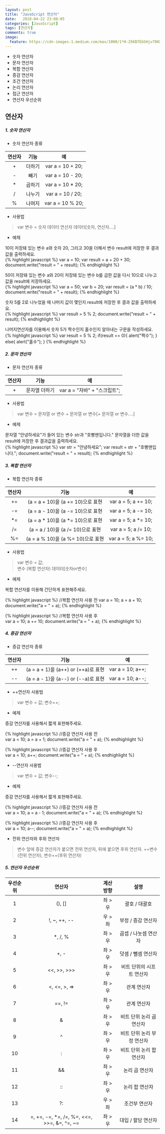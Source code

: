 ```yaml
---
layout: post
title: "JavaScript 연산자"
date:   2018-04-22 23:08:05
categories: [JavaScript]
tags: [연산자]
comments: true
image:
  feature: https://cdn-images-1.medium.com/max/1000/1*H-25KB7EbSHjv70HXrdl6w.png
---
```

* 숫자 연산자  
* 문자 연산자  
* 복합 연산자  
* 증감 연산자  
* 조건 연산자  
* 논리 연산자  
* 접근 연산자  
* 연산자 우선순위  
<!--more-->  
  
## 연산자  
  
##### 1. 숫자 연산자  
* 숫자 연산자 종류  

| 연산자 |  기능   |        예         |
|:-----:|:-------:|:-----------------:|
|   +   | 더하기   | var a = 10 + 20; |
|   -   | 빼기     | var a = 10 - 20; |
|   *   | 곱하기   | var a = 10 * 20; |
|   /   | 나누기   | var a = 10 / 20; |
|   %   | 나머지   | var a = 10 % 20; |
  
* 사용법  
> var 변수 = 숫자 데이터 연산자 데이터[숫자, 연산자....]  
  
* 예제  
  
10이 저장돼 있는 변수 a와 숫자 20, 그리고 30을 더해서 변수 result에 저장한 후 결과 값을 출력하세요.  
{% highlight javascript %}
var a = 10;
var result = a + 20 + 30;
document.write("result = " + result);
{% endhighlight %}
  
50이 저장돼 있는 변수 a와 20이 저장돼 있는 변수 b를 곱한 값을 다시 10으로 나누고 값을 result에 저장하세요.  
{% highlight javascript %}
var a = 50;
var b = 20;
var result = (a * b) / 10;
document.write("result = " + result);
{% endhighlight %}
  
숫자 5를 2로 나누었을 때 나머지 값이 몇인지 result에 저장한 후 결과 값을 출력하세요.  
{% highlight javascript %}
var result = 5 % 2;
document.write("result = " + result);
{% endhighlight %}
  
나머지연산자를 이용해서 숫자 5가 짝수인지 홀수인지 알아내는 구문을 작성하세요.  
{% highlight javascript %}
var result = 5 % 2;
if(result == 0){
  alert("짝수");
} else{
  alert("홀수");
}
{% endhighlight %}
  
##### 2. 문자 연산자  
* 문자 연산자 종류  

| 연산자 |      기능      |             예             |
|:------:|:--------------:|:-------------------------:|
|   +   | 문자열 더하기   | var a = "자바" + "스크립트"; |

  
* 사용법  
> var 변수 = 문자열 or 변수 + 문자열 or 변수[+ 문자열 or 변수....]  
  
* 예제  
  
문자열 "안녕하세요"가 들어 있는 변수 str과 "호빵맨입니다." 문자열을 더한 값을 result에 저장한 후 결과값을 출력하세요.  
{% highlight javascript %}
var str = "안녕하세요";
var result = str + "호빵맨입니다.";
document.write("result = " + result);
{% endhighlight %}
  
##### 3. 복합 연산자  
* 복합 연산자 종류  
  
| 연산자 |  기능   |        예         |
|:-----:|:-------:|:-----------------:|
|   +=  | (a = a + 10)을 (a += 10)으로 표현   | var a = 5; a += 10; |
|   -=  | (a = a - 10)을 (a -= 10)으로 표현   | var a = 5; a -= 10; |
|   *=  | (a = a * 10)을 (a *= 10)으로 표현   | var a = 5; a *= 10; |
|   /=  | (a = a / 10)을 (a /= 10)으로 표현   | var a = 5; a /= 10; |
|   %=  | (a = a % 10)을 (a %= 10)으로 표현   | var a = 5; a %= 10; |
  
* 사용법  
> var 변수 = 값;  
> 변수 (복합 연산자) 데이터[숫자or변수]  
  
* 예제  
  
복합 연산자를 이용해 간단하게 표현해주세요.  
  
{% highlight javascript %}
//복합 연산자 사용 전
var a = 10;
a = a + 10;
document.write("a = " + a);
{% endhighlight %}
  
{% highlight javascript %}
//복합 연산자 사용 후  
var a = 10;
a += 10;
document.write("a = " + a);
{% endhighlight %}
  
##### 4. 증감 연산자  
* 증감 연산자 종류  
  
| 연산자 |  기능   |        예         |
|:-----:|:-------:|:-----------------:|
|   ++  | (a = a + 1)을 (a++) or (++a)로 표현 | var a = 10; a++; |
|   --  | (a = a - 1)을 (a--) or (--a)로 표현 | var a = 10; a--; |
  
* ++연산자 사용법  
> var 변수 = 값;
> 변수++;  
  
* 예제  

증감 연산자를 사용해서 짧게 표현해주세요.  
  
{% highlight javascript %}
//증감 연산자 사용 전  
var a = 10;
a = a + 1;
document.write("a = " + a);
{% endhighlight %}
  
{% highlight javascript %}
//증감 연산자 사용 후  
var a = 10;
a++;
document.write("a = " + a);
{% endhighlight %}
  
* --연산자 사용법  
> var 변수 = 값;
> 변수--;  
  
* 예제  

증감 연산자를 사용해서 짧게 표현해주세요.  
  
{% highlight javascript %}
//증감 연산자 사용 전  
var a = 10;
a = a - 1;
document.write("a = " + a);
{% endhighlight %}
  
{% highlight javascript %}
//증감 연산자 사용 후  
var a = 10;
a--;
document.write("a = " + a);
{% endhighlight %}
  
* 전위 연산자와 후위 연산자  
> 변수 앞에 증감 연산자가 붙으면 전위 연산자, 뒤에 붙으면 후위 연산자.
> ++변수(전위 연산자), 변수++(후위 연산자)  
  
##### 5. 연산자 우선순위  
  
| 우선순위 | 연산자 | 계산방향 |      설명      |
|:-------:|:------:|:-------:|:--------------:|
|    1    | (), [] | 좌 > 우 | 괄호 / 대괄호 |
|    2    | !, ~, ++, -- | 우 > 좌 | 부정 / 증감 연산자 |
|    3    | *, /, % | 좌 > 우 | 곱셉 / 나눗셈 연산자 |
|    4    | +, - | 좌 > 우 | 덧셈 / 뺄셈 연산자 |
|    5    | <<, >>, >>> | 좌 > 우 | 비트 단위의 시프트 연산자 |
|    6    | <, <=, >, => | 좌 > 우 | 관계 연산자 |
|    7    | ==, != | 좌 > 우 | 관계 연산자 |
|    8    | & | 좌 > 우 | 비트 단위 논리 곱 연산자 |
|    9    | ^ | 좌 > 우 | 비트 단위 논리 부정 연산자 |
|    10   | : | 좌 > 우 | 비트 단위 논리 합 연산자 |
|    11   | && | 좌 > 우 | 논리 곱 연산자 |
|    12   | :: | 좌 > 우 | 논리 합 연산자 |
|    13   | ?: | 우 > 좌 | 조건부 연산자 |
|    14   | =, +=, -=, *=, /=, %=, <<=, >>=, &=, ^=, ~= | 좌 > 우 | 대입 / 할당 연산자 |






